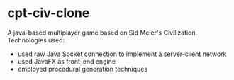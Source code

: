 # cpt-civ-clone
A java-based multiplayer game based on Sid Meier's Civilization. 
Technologies used:
  - used raw Java Socket connection to implement a server-client network
  - used JavaFX as front-end engine
  - employed procedural generation techniques
